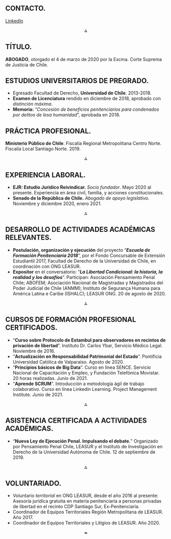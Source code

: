 ## CONTACTO.
<p><a href="https://www.linkedin.com/in/nicolas-alonso-montero-carvajal/">LinkedIn</a></p>

<p><div align="center">⁂</div></p>

## TÍTULO.

**ABOGADO**, otorgado el 4 de marzo de 2020 por la Excma. Corte Suprema de Justicia de Chile.

## ESTUDIOS UNIVERSITARIOS DE PREGRADO.

 - Egresado Facultad de Derecho, **Universidad de Chile**. 2013-2018.
 - **Examen de Licenciatura** rendido en diciembre de 2018, aprobado con  _distinción máxima_.
 - **Memoria:** “_Concesión de beneficios penitenciarios para condenados por   delitos de lesa humanidad_”, aprobada en 2018.

## PRÁCTICA PROFESIONAL.

**Ministerio Público de Chile**. Fiscalía Regional Metropolitana Centro Norte. Fiscalía Local Santiago Norte. 2019.

<p><div align="center">⁂</div></p>

## EXPERIENCIA LABORAL.

 - **EJR: Estudio Jurídico Reivindicar.** _Socio fundador_. Mayo 2020 al presente. Experiencia en área civil, familia, y acciones constitucionales.
 - **Senado de la República de Chile.** _Abogado de    apoyo legislativo_. Noviembre y diciembre 2020, enero 2021.

<p><div align="center">⁂</div></p>

## DESARROLLO DE ACTIVIDADES ACADÉMICAS RELEVANTES.

 - **Postulación, organización y ejecución** del proyecto “_**Escuela de Formación Penitenciaria 2018**_”, por el Fondo Concursable de Extensión Estudiantil 2017, Facultad de Derecho de la Universidad de Chile, en coordinación con ONG LEASUR. 
 - **Expositor** en el conversatorio: “_**La Libertad Condicional: la historia, la realidad y los desafíos**_”. Participan: Asociación Pensamiento Penal Chile; ABOFEM; Asociación Nacional de Magistradas y   Magistrados del Poder Judicial de Chile (ANMM); Instituto de Segurança Humana para América Latina e Caribe (ISHALC); LEASUR ONG. 20 de agosto de 2020.

<p><div align="center">⁂</div></p>

## CURSOS DE FORMACIÓN PROFESIONAL CERTIFICADOS.
 - “**Curso sobre Protocolo de Estambul para observadores en recintos de privación de libertad**”. Instituto Dr. Carlos Ybar, Servicio Médico Legal. Noviembre de 2016.
 - “**Actualización en Responsabilidad Patrimonial del Estado**”. Pontificia Universidad Católica de Valparaíso. Agosto de 2020.
 - “**Principios básicos de Big Data**”. Curso en línea SENCE. Servicio Nacional de  Capacitación y Empleo, y Fundación Telefónica Movistar. 20 horas realizadas. Junio de 2021.
 - “**Aprende SCRUM**”. Introducción a metodología ágil de trabajo colaborativo. Curso en línea Linkedin Learning. Project Management Institute. Junio de 2021.

<p><div align="center">⁂</div></p>

## ASISTENCIA CERTIFICADA A ACTIVIDADES ACADÉMICAS.

 - “**Nueva Ley de Ejecución Penal. Impulsando el debate.**” Organizado por Pensamiento Penal Chile, LEASUR y el Instituto de Investigación en Derecho de la Universidad Autónoma de Chile. 12 de septiembre de 2019.

<p><div align="center">⁂</div></p>

## VOLUNTARIADO.

 -  Voluntario _territorial_ en ONG LEASUR, desde el año 2016 al presente: Asesoría jurídica gratuita en materia penitenciaria a personas privadas de libertad en el recinto CDP Santiago Sur, Ex-Penitenciaría.
 -  Coordinador de Equipos Territoriales Región Metropolitana de LEASUR. Año 2017.
 -  Coordinador de Equipos Territoriales y Litigios de LEASUR. Año 2020.

<div align="center">❧</div>
